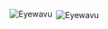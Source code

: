 <p><img align="left" src="https://github-readme-stats.vercel.app/api/top-langs?username=Eyewavu&show_icons=true&locale=en&show_icons=true&bg_color=323240&text_color=afafbe" alt="Eyewavu" /></p>
<p>&nbsp;<img align="center" src="https://github-readme-stats.vercel.app/api/top-langs?username=Eyewavu&show_icons=true&bg_color=323240&text_color=afafbe" alt="Eyewavu" /></p>
